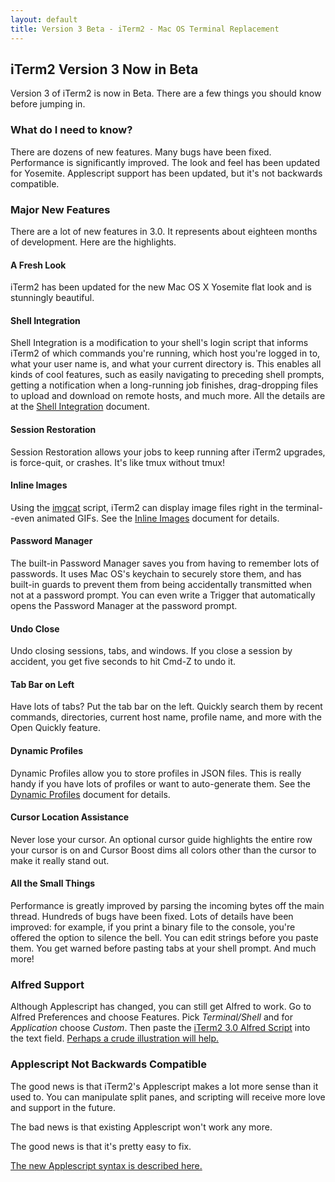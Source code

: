 ```yaml
---
layout: default
title: Version 3 Beta - iTerm2 - Mac OS Terminal Replacement
---
```

<script>
function show(name) {
  document.getElementById("bash").style.display="none";
  document.getElementById("fish").style.display="none";
  document.getElementById("tcsh").style.display="none";
  document.getElementById("zsh").style.display="none";
  document.getElementById(name).style.display="";
}
</script>
## iTerm2 Version 3 Now in Beta

Version 3 of iTerm2 is now in Beta. There are a few things you should know before jumping in.

### What do I need to know?

There are dozens of new features. Many bugs have been fixed. Performance is significantly improved. The look and feel has been updated for Yosemite. Applescript support has been updated, but it's not backwards compatible.

### Major New Features

There are a lot of new features in 3.0. It represents about eighteen months of development. Here are the highlights.

#### A Fresh Look

iTerm2 has been updated for the new Mac OS X Yosemite flat look and is stunningly beautiful.

#### Shell Integration

Shell Integration is a modification to your shell's login script that informs iTerm2 of which commands you're running, which host you're logged in to, what your user name is, and what your current directory is. This enables all kinds of cool features, such as easily navigating to preceding shell prompts, getting a notification when a long-running job finishes, drag-dropping files to upload and download on remote hosts, and much more. All the details are at the <a href="/shell_integration.html">Shell Integration</a> document.

#### Session Restoration

Session Restoration allows your jobs to keep running after iTerm2 upgrades, is force-quit, or crashes. It's like tmux without tmux!

#### Inline Images

Using the <a href="/imgcat">imgcat</a> script, iTerm2 can display image files right in the terminal--even animated GIFs. See the <a href="/images.html">Inline Images</a> document for details.

#### Password Manager

The built-in Password Manager saves you from having to remember lots of passwords. It uses Mac OS's keychain to securely store them, and has built-in guards to prevent them from being accidentally transmitted when not at a password prompt. You can even write a Trigger that automatically opens the Password Manager at the password prompt.

#### Undo Close

Undo closing sessions, tabs, and windows. If you close a session by accident, you get five seconds to hit Cmd-Z to undo it.

#### Tab Bar on Left

Have lots of tabs? Put the tab bar on the left. Quickly search them by recent commands, directories, current host name, profile name, and more with the Open Quickly feature.

#### Dynamic Profiles

Dynamic Profiles allow you to store profiles in JSON files. This is really handy if you have lots of profiles or want to auto-generate them. See the <a href="/dynamic-profiles.html">Dynamic Profiles</a> document for details.

#### Cursor Location Assistance

Never lose your cursor. An optional cursor guide highlights the entire row your cursor is on and Cursor Boost dims all colors other than the cursor to make it really stand out.

#### All the Small Things

Performance is greatly improved by parsing the incoming bytes off the main thread. Hundreds of bugs have been fixed. Lots of details have been improved: for example, if you print a binary file to the console, you're offered the option to silence the bell. You can edit strings before you paste them. You get warned before pasting tabs at your shell prompt. And much more!

### Alfred Support

Although Applescript has changed, you can still get Alfred to work. Go to Alfred Preferences and choose Features. Pick *Terminal/Shell* and for *Application* choose *Custom*. Then paste the <a href="https://gist.githubusercontent.com/gnachman/4cbe6743baa7fe07536b/raw/466b24deb91b8c7dde396023f327326ca1fa3661/gistfile1.txt">iTerm2 3.0 Alfred Script</a> into the text field. <a href="/images/AlfredForiTerm2Version3.png">Perhaps a crude illustration will help.</a></p>

### Applescript Not Backwards Compatible

The good news is that iTerm2's Applescript makes a lot more sense than it used to. You can manipulate split panes, and scripting will receive more love and support in the future.

The bad news is that existing Applescript won't work any more.

The good news is that it's pretty easy to fix.

<a href="/applescript.html">The new Applescript syntax is described here.</a>
